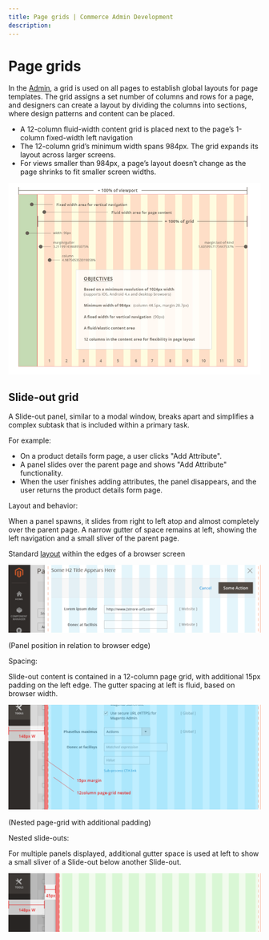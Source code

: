 ```yaml
---
title: Page grids | Commerce Admin Development
description:
---
```


# Page grids

In the [Admin](https://glossary.magento.com/magento-admin), a grid is used on all pages to establish global layouts for page templates. The grid assigns a set number of columns and rows for a page, and designers can create a layout by dividing the columns into sections, where design patterns and content can be placed.

-  A 12-column fluid-width content grid is placed next to the page’s 1-column fixed-width left navigation
-  The 12-column grid’s minimum width spans 984px. The grid expands its layout across larger screens.
-  For views smaller than 984px, a page’s layout doesn’t change as the page shrinks to fit smaller screen widths.

![](../../_images/style-guide/PageGrid.png)

## Slide-out grid

A Slide-out panel, similar to a modal window, breaks apart and simplifies a complex subtask that is included within a primary task.

For example:

-  On a product details form page, a user clicks "Add Attribute".
-  A panel slides over the parent page and shows "Add Attribute" functionality.
-  When the user finishes adding attributes, the panel disappears, and the user returns the product details form page.

<InlineAlert variant="info" slots="header, text1" />

Layout and behavior:

When a panel spawns, it slides from right to left atop and almost completely over the parent page. A narrow gutter of space remains at left, showing the left navigation and a small sliver of the parent page.

Standard [layout](https://glossary.magento.com/layout) within the edges of a browser screen

![](../../_images/style-guide/slideout-panel7.png)

(Panel position in relation to browser edge)

<InlineAlert variant="info" slots="header, text1" />

Spacing:

Slide-out content is contained in a 12-column page grid, with additional 15px padding on the left edge. The gutter spacing at left is fluid, based on browser width.

![](../../_images/style-guide/slideout-panel8.png)

(Nested page-grid with additional padding)

<InlineAlert variant="info" slots="header, text1" />

Nested slide-outs:

For multiple panels displayed, additional gutter space is used at left to show a small sliver of a Slide-out below another Slide-out.

![](../../_images/style-guide/slideout-panel9.png)
